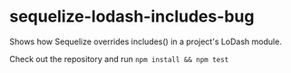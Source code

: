 # sequelize-lodash-includes-bug
Shows how Sequelize overrides includes() in a project's LoDash module.

Check out the repository and run `npm install && npm test`
